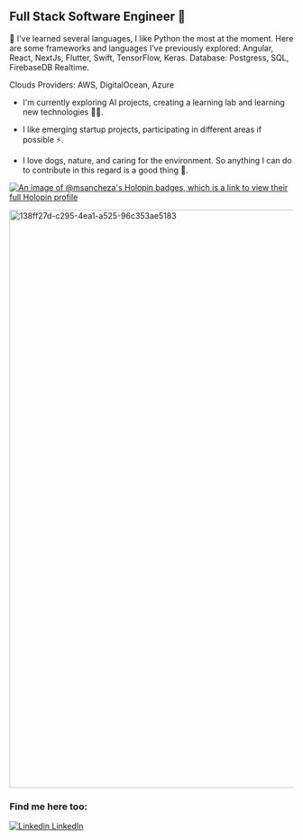 ## Full Stack Software Engineer 👋 

🤔 I've learned several languages, I like Python the most at the moment. Here are some frameworks and languages ​​I’ve previously explored: Angular, React, NextJs, Flutter, Swift, TensorFlow, Keras.
Database: Postgress, SQL, FirebaseDB Realtime.

Clouds Providers: AWS, DigitalOcean, Azure

* I'm currently exploring AI projects, creating a learning lab and  learning new technologies 👨‍💻.

* I like emerging startup projects, participating in different areas if possible ⚡.

* I love dogs, nature, and caring for the environment. So anything I can do to contribute in this regard is a good thing 🌱.

[![An image of @msancheza's Holopin badges, which is a link to view their full Holopin profile](https://holopin.me/msancheza)](https://holopin.io/@msancheza)

<img width="1536" height="1024" alt="138ff27d-c295-4ea1-a525-96c353ae5183" src="https://github.com/user-attachments/assets/0f7cf9cb-f5b6-405a-b8fc-5b14eebbe677" />

 
### Find me here too:

[![Linkedin](https://i.sstatic.net/gVE0j.png) LinkedIn](http://linkedin.com/in/marjorie-sanchez-bab6b466)
